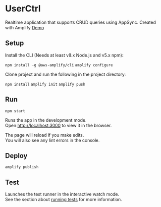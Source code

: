 # UserCtrl

Realtime application that supports CRUD queries using AppSync. Created with Amplify
[Demo](http://buildops-challenge-20200316093903-hostingbucket-dev.s3-website-us-west-2.amazonaws.com/dashboard)

## Setup

Install the CLI (Needs at least v8.x Node.js and v5.x npm):

`npm install -g @aws-amplify/cli`
`amplify configure`

Clone project and run the following in the project directory:

`npm install`
`amplify init`
`amplify push`

## Run

`npm start`

Runs the app in the development mode.<br />
Open [http://localhost:3000](http://localhost:3000) to view it in the browser.

The page will reload if you make edits.<br />
You will also see any lint errors in the console.

## Deploy

`amplify publish`

## Test

Launches the test runner in the interactive watch mode.<br />
See the section about [running tests](https://facebook.github.io/create-react-app/docs/running-tests) for more information.
